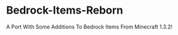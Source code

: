 Bedrock-Items-Reborn
====================

A Port With Some Additions To Bedrock Items From Minecraft 1.3.2!
